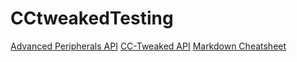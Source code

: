 # CCtweakedTesting
[Advanced Peripherals API](https://docs.intelligence-modding.de/)
[CC-Tweaked API](https://tweaked.cc/)
[Markdown Cheatsheet](https://github.com/adam-p/markdown-here/wiki/Markdown-Cheatsheet)
